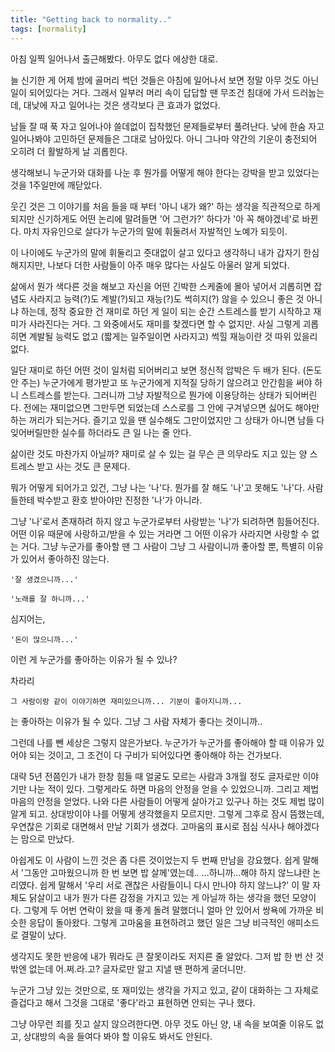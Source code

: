 ```yaml
---
title: "Getting back to normality.."
tags: [normality]
---
```


아침 일찍 일어나서 출근해봤다. 아무도 없다 에상한 대로. 

늘 신기한 게 어제 밤에 골머리 썩던 것들은 아침에 일어나서 보면 정말 아무 것도 아닌 일이 되어있다는 거다. 그래서 일부러 머리 속이 답답할 땐 무조건 침대에 가서 드러눕는데, 대낮에 자고 일어나는 것은 생각보다 큰 효과가 없었다.

남들 잘 때 푹 자고 일어나야 쓸데없이 집착했던 문제들로부터 풀려난다. 낮에 한숨 자고 일어나봐야 고민하던 문제들은 그대로 남아있다. 아니 그나마 약간의 기운이 충전되어 오히려 더 활발하게 날 괴롭힌다.

생각해보니 누군가와 대화를 나눈 후 뭔가를 어떻게 해야 한다는 강박을 받고 있었다는 것을 1주일만에 깨닫았다. 

웃긴 것은 그 이야기를 처음 들을 때 부터 '아니 내가 왜?' 하는 생각을 직관적으로 하게 되지만 신기하게도 어떤 논리에 말려들면 '어 그런가?' 하다가 '아 꼭 해야겠네'로 바뀐다. 마치 자유인으로 살다가 누군가의 말에 휘둘려서 자발적인 노예가 되듯이.

이 나이에도 누군가의 말에 휘둘리고 줏대없이 살고 있다고 생각하니 내가 갑자기 한심해지지만, 나보다 더한 사람들이 아주 매우 많다는 사실도 아울러 알게 되었다.

삶에서 뭔가 색다른 것을 해보고 자신을 어떤 긴박한 스케줄에 몰아 넣어서 괴롭히면 잡념도 사라지고 능력(?)도 계발(?)되고 재능(?)도 썩히지(?) 않을 수 있으니 좋은 것 아니냐 하는데, 정작 중요한 건 재미로 하던 게 일이 되는 순간 스트레스를 받기 시작하고 재미가 사라진다는 거다. 그 와중에서도 재미를 찾겠다면 할 수 없지만. 사실 그렇게 괴롭히면 계발될 능력도 없고 (짧게는 일주일이면 사라지고) 썩힐 재능이란 것 따위 있을리 없다. 

일단 재미로 하던 어떤 것이 일처럼 되어버리고 보면 정신적 압박은 두 배가 된다. (돈도 안 주는) 누군가에게 평가받고 또 누군가에게 지적질 당하기 않으려고 안간힘을 써야 하니 스트레스를 받는다. 그러니까 그냥 자발적으로 뭔가에 이용당하는 상태가 되어버린다. 전에는 재미없으면 그만두면 되었는데 스스로를 그 안에 구겨넣으면 싫어도 해야만 하는 꺼리가 되는거다. 즐기고 있을 땐 실수해도 그만이었지만 그 상태가 아니면 남들 다 잊어버릴만한 실수를 하더라도 큰 일 나는 줄 안다.

삶이란 것도 마찬가지 아닐까? 재미로 살 수 있는 걸 무슨 큰 의무라도 지고 있는 양 스트레스 받고 사는 것도 큰 문제다.

뭐가 어떻게 되어가고 있건, 그냥 나는 '나'다. 뭔가를 잘 해도 '나'고 못해도 '나'다. 사람들한테 박수받고 환호 받아야만 진정한 '나'가 아니라.

그냥 '나'로서 존재하려 하지 않고 누군가로부터 사랑받는 '나'가 되려하면 힘들어진다. 어떤 이유 때문에 사랑하고/받을 수 있는 거라면 그 어떤 이유가 사라지면 사랑할 수 없는 거다. 그냥 누군가를 좋아할 땐 그 사람이 그냥 그 사람이니까 좋아할 뿐, 특별히 이유가 있어서 좋아하진 않는다.

```
'잘 생겼으니까...'
```
```
'노래를 잘 하니까...'
```

심지어는,
```
'돈이 많으니까...'
```


이런 게 누군가를 좋아하는 이유가 될 수 있나?

차라리

```
그 사람이랑 같이 이야기하면 재미있으니까... 기분이 좋아지니까...
```
는 좋아하는 이유가 될 수 있다. 그냥 그 사람 자체가 좋다는 것이니까..

그런데 나를 뺀 세상은 그렇지 않은가보다. 누군가가 누군가를 좋아해야 할 때 이유가 있어야 되는 것이고, 그 조건이 다 구비가 되어있다면 좋아해야 하는 건가보다. 

대략 5년 전쯤인가 내가 한창 힘들 때 얼굴도 모르는 사람과 3개월 정도 글자로만 이야기만 나눈 적이 있다. 그렇게라도 하면 마음의 안정을 얻을 수 있었으니까. 그리고 제법 마음의 안정을 얻었다. 나와 다른 사람들이 어떻게 살아가고 있구나 하는 것도 제법 많이 알게 되고. 상대방이야 나를 어떻게 생각했을지 모르지만. 그렇게 그후로 잠시 뜸했는데, 우연찮은 기회로 대면해서 만날 기회가 생겼다. 고마움의 표시로 점심 식사나 해야겠다는 맘으로 만났다.

아쉽게도 이 사람이 느낀 것은 좀 다른 것이었는지 두 번째 만남을 강요했다. 쉽게 말해서 '그동안 고마웠으니까 한 번 보면 밥 살께'였는데.. ...하니까...해야 하지 않느냐란 논리였다. 쉽게 말해서 '우리 서로 괜찮은 사람들이니 다시 만나야 하지 않느냐?' 이 말 자체도 닭살이고 내가 뭔가 다른 감정을 가지고 있는 게 아닐까 하는 생각을 했던 모양이다. 그렇게 두 어번 연락이 왔을 때 좋게 돌려 말했더니 얼마 안 있어서 쌍욕에 가까운 비슷한 응답이 돌아왔다. 그렇게 고마움을 표현하려고 했던 일은 그냥 비극적인 애피소드로 결말이 났다.

생각지도 못한 반응에 내가 뭐라도 큰 잘못이라도 저지른 줄 알았다. 그저 밥 한 번 산 것 밖엔 없는데 어.쩌.라.고? 글자로만 알고 지낼 땐 편하게 굴더니만.

누군가 그냥 있는 것만으로, 또 재미있는 생각을 가지고 있고, 같이 대화하는 그 자체로 즐겁다고 해서 그것을 그대로 '좋다'라고 표현하면 안되는 구나 했다. 

그냥 아무런 죄를 짓고 살지 않으려한다면. 아무 것도 아닌 양, 내 속을 보여줄 이유도 없고, 상대방의 속을 들여다 봐야 할 이유도 봐서도 안된다. 